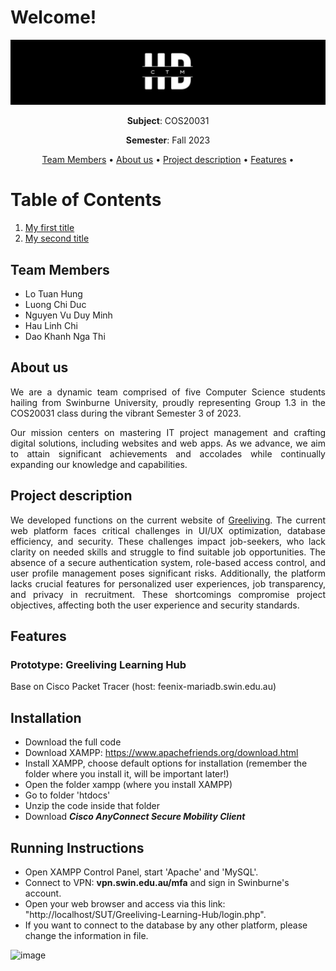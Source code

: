 # Welcome!

![image](images/LongLogo.png)

<p align="center"><strong>Subject</strong>: COS20031</p>

<p align="center"><strong>Semester</strong>: Fall 2023</p>

<p align="center">
  <a href="#team-members">Team Members</a> •
  <a href="#about-us">About us</a> •
  <a href="#project-description">Project description</a> •
  <a href="#features">Features</a> •
</p>

# Table of Contents

1. [My first title](#my-first-title)
2. [My second title](#my-second-title)

## Team Members

- Lo Tuan Hung
- Luong Chi Duc
- Nguyen Vu Duy Minh
- Hau Linh Chi
- Dao Khanh Nga Thi

## About us

<p align="justify">We are a dynamic team comprised of five Computer Science students hailing from Swinburne University, proudly representing Group 1.3 in the COS20031 class during the vibrant Semester 3 of 2023.</p>

<p align="justify">Our mission centers on mastering IT project management and crafting digital solutions, including websites and web apps. As we advance, we aim to attain significant achievements and accolades while continually expanding our knowledge and capabilities.</p>

## Project description

<p align="justify">We developed functions on the current website of <a href="https://greeliving.edu.vn/">Greeliving</a>. The current web platform faces critical challenges in UI/UX optimization, database efficiency, and security. These challenges impact job-seekers, who lack clarity on needed skills and struggle to find suitable job opportunities. The absence of a secure authentication system, role-based access control, and user profile management poses significant risks. Additionally, the platform lacks crucial features for personalized user experiences, job transparency, and privacy in recruitment. These shortcomings compromise project objectives, affecting both the user experience and security standards.</p>

## Features



### Prototype: Greeliving Learning Hub

Base on Cisco Packet Tracer (host: feenix-mariadb.swin.edu.au)

## Installation

- Download the full code
- Download XAMPP: https://www.apachefriends.org/download.html
- Install XAMPP, choose default options for installation (remember the folder where you install it, will be important later!)
- Open the folder xampp (where you install XAMPP)
- Go to folder 'htdocs'
- Unzip the code inside that folder
- Download ***Cisco AnyConnect Secure Mobility Client***


## Running Instructions
- Open XAMPP Control Panel, start 'Apache' and 'MySQL'.
- Connect to VPN: **vpn.swin.edu.au/mfa** and sign in Swinburne's account.
- Open your web browser and access via this link: "http://localhost/SUT/Greeliving-Learning-Hub/login.php".
- If you want to connect to the database by any other platform, please change the information in [](settings.php) file.

![image](https://user-images.githubusercontent.com/114485224/209611403-fdc415c7-a877-42d1-b050-72b0bcbf7491.png)
